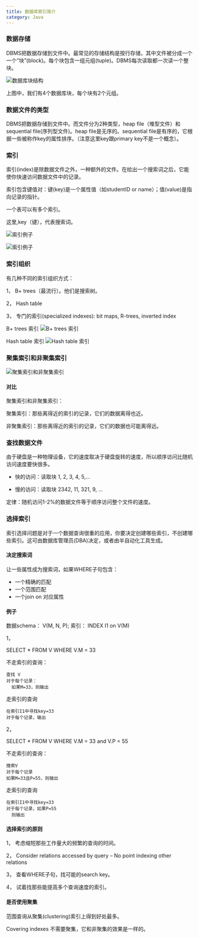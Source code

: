 ```yaml
---
title: 数据库索引简介
category: Java
---
```


### 数据存储

DBMS把数据存储到文件中。最常见的存储结构是按行存储，其中文件被分成一个一个“块”(block)。每个块包含一组元组(tuple)。DBMS每次读取都一次读一个整块。

![数据库块结构](https://github.com/inter18099/articles/blob/master/img/2018-12-19-数据库索引简介/2018-12-19-数据库索引简介-1.png?raw=true "数据库块结构")

上图中，我们有4个数据库块，每个块有2个元组。

### 数据文件的类型

DBMS把数据存储到文件中。而文件分为2种类型，heap file（堆型文件）和sequential file(序列型文件)。heap file是无序的。sequential file是有序的，它根据一些被称作key的属性排序。（注意这里key跟primary key不是一个概念）。

### 索引

索引(index)是除数据文件之外，一种额外的文件。在给出一个搜索词之后，它能使你快速访问数据文件中的记录。

索引包含键值对：键(key)是一个属性值（如studentID or name）；值(value)是指向记录的指针。

一个表可以有多个索引。

这里,key（键），代表搜索词。

![索引例子](https://github.com/inter18099/articles/blob/master/img/2018-12-19-数据库索引简介/2018-12-19-数据库索引简介-2.png?raw=true "索引例子")

![索引例子](https://github.com/inter18099/articles/blob/master/img/2018-12-19-数据库索引简介/2018-12-19-数据库索引简介-3.png?raw=true "索引例子")

### 索引组织

有几种不同的索引组织方式：

1， B+ trees（最流行）。他们是搜索树。

2， Hash table

3， 专门的索引(specialized indexes): bit maps, R-trees, inverted index

B+ trees 索引
![B+ trees 索引](https://github.com/inter18099/articles/blob/master/img/2018-12-19-数据库索引简介/2018-12-19-数据库索引简介-4.png?raw=true "B+ trees 索引")

Hash table 索引
![Hash table 索引](https://github.com/inter18099/articles/blob/master/img/2018-12-19-数据库索引简介/2018-12-19-数据库索引简介-5.png?raw=true "Hash table 索引")

### 聚集索引和非聚集索引

![聚集索引和非聚集索引](https://github.com/inter18099/articles/blob/master/img/2018-12-19-数据库索引简介/2018-12-19-数据库索引简介-6.png?raw=true "聚集索引和非聚集索引")

#### 对比

聚集索引和非聚集索引：

聚集索引：那些离得近的索引的记录，它们的数据离得也近。

非聚集索引：那些离得近的索引的记录，它们的数据也可能离得远。

### 查找数据文件

由于硬盘是一种物理设备，它的速度取决于硬盘旋转的速度，所以顺序访问比随机访问速度要快很多。

- 快的访问：读取块 1, 2, 3, 4, 5,...

- 慢的访问：读取块 2342, 11, 321, 9, ...

定律：随机访问1-2%的数据文件等于顺序访问整个文件的速度。

### 选择索引

索引选择问题是对于一个数据查询很重的应用，你要决定创建哪些索引，不创建哪些索引。这可由数据库管理员(DBA)决定，或者由半自动化工具生成。

#### 决定搜索词

让一些属性成为搜索词，如果WHERE子句包含：

- 一个精确的匹配
- 一个范围匹配
- 一个join on 对应属性

#### 例子

数据schema： V(M, N, P);
索引： INDEX I1 on V(M)

1，

SELECT *
FROM V
WHERE V.M = 33

不走索引的查询：
```
查找 V
对于每个记录：
  如果M=33，则输出
```

走索引的查询
```
在索引I1中寻找key=33
对于每个记录，输出
```

2，

SELECT *
FROM V
WHERE V.M = 33 and V.P = 55

不走索引的查询：
```
搜索V
对于每个记录
如果M=33且P=55，则输出
```

走索引的查询
```
在索引I1中寻找key=33
对于每个记录，如果P=55
  则输出
```

#### 选择索引的原则

1， 考虑缩短那些工作量大的频繁的查询的时间。

2， Consider relations accessed by query – No point indexing other relations

3， 查看WHERE子句，找可能的search key。

4， 试着找那些能提高多个查询速度的索引。

#### 是否使用聚集

范围查询从聚集(clustering)索引上得到好处最多。

Covering indexes 不需要聚集，它和非聚集的效果是一样的。



